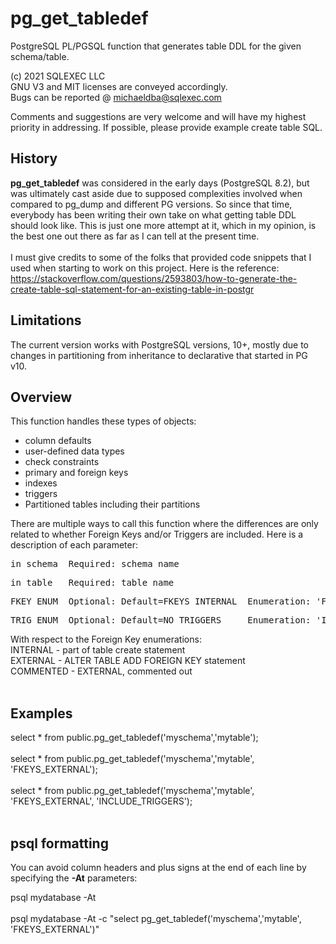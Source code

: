 # pg_get_tabledef
PostgreSQL PL/PGSQL function that generates table DDL for the given schema/table.

(c) 2021 SQLEXEC LLC
<br/>
GNU V3 and MIT licenses are conveyed accordingly.
<br/>
Bugs can be reported @ michaeldba@sqlexec.com

Comments and suggestions are very welcome and will have my highest priority in addressing.  If possible, please provide example create table SQL.

## History
**pg_get_tabledef** was considered in the early days (PostgreSQL 8.2), but was ultimately cast aside due to supposed complexities involved when compared to pg_dump and different PG versions.  So since that time, everybody has been writing their own take on what getting table DDL should look like.  This is just one more attempt at it, which in my opinion, is the best one out there as far as I can tell at the present time.
<br/><br/>
I must give credits to some of the folks that provided code snippets that I used when starting to work on this project.  Here is the reference: https://stackoverflow.com/questions/2593803/how-to-generate-the-create-table-sql-statement-for-an-existing-table-in-postgr
<br/>

## Limitations
The current version works with PostgreSQL versions, 10+, mostly due to changes in partitioning from inheritance to declarative that started in PG v10.


## Overview
This function handles these types of objects:
* column defaults
* user-defined data types
* check constraints
* primary and foreign keys
* indexes
* triggers
* Partitioned tables including their partitions

There are multiple ways to call this function where the differences are only related to whether Foreign Keys and/or Triggers are included.  Here is a description of each parameter:

<pre>in_schema  Required: schema name</pre>
<pre>in_table   Required: table name</pre>
<pre>FKEY ENUM  Optional: Default=FKEYS_INTERNAL  Enumeration: 'FKEYS_INTERNAL', 'FKEYS_EXTERNAL', 'FKEYS_COMMENTED', 'FKEYS_NONE'</pre>
<pre>TRIG ENUM  Optional: Default=NO_TRIGGERS     Enumeration: 'INCLUDE_TRIGGERS', 'NO_TRIGGERS'</pre>

With respect to the Foreign Key enumerations:
<br/>
INTERNAL - part of table create statement
<br/>
EXTERNAL - ALTER TABLE ADD FOREIGN KEY statement
<br/>
COMMENTED - EXTERNAL, commented out
<br/><br/>
## Examples
select * from public.pg_get_tabledef('myschema','mytable');
<br/><br/>
select * from public.pg_get_tabledef('myschema','mytable', 'FKEYS_EXTERNAL');
<br/><br/>
select * from public.pg_get_tabledef('myschema','mytable', 'FKEYS_EXTERNAL', 'INCLUDE_TRIGGERS');
<br/><br/>

## psql formatting
You can avoid column headers and plus signs at the end of each line by specifying the **-At** parameters:

psql mydatabase  -At
<br/><br/>
psql mydatabase  -At -c "select pg_get_tabledef('myschema','mytable', 'FKEYS_EXTERNAL')"

